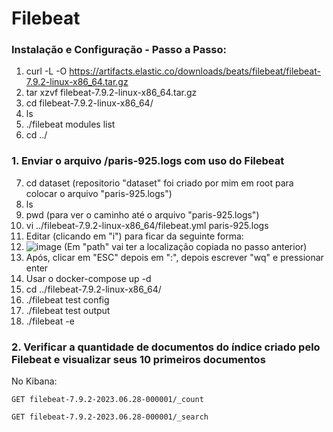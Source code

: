 # Filebeat

### Instalação e Configuração - Passo a Passo:

1. curl -L -O https://artifacts.elastic.co/downloads/beats/filebeat/filebeat-7.9.2-linux-x86_64.tar.gz
2. tar xzvf filebeat-7.9.2-linux-x86_64.tar.gz
3. cd filebeat-7.9.2-linux-x86_64/
4. ls
5. ./filebeat modules list
6. cd ../

### 1. Enviar o arquivo <local>/paris-925.logs com uso do Filebeat

7. cd dataset (repositorio "dataset" foi criado por mim em root para colocar o arquivo "paris-925.logs")
8. ls
9. pwd (para ver o caminho até o arquivo "paris-925.logs")
10. vi ../filebeat-7.9.2-linux-x86_64/filebeat.yml paris-925.logs
11. Editar (clicando em "i") para ficar da seguinte forma:
12. ![image](https://github.com/Marinaafc/anotacoes-estudo/assets/107056644/be697487-37fe-45b8-b887-13d77a7ccbe8)
(Em "path" vai ter a localização copiada no passo anterior)
13. Após, clicar em "ESC" depois em ":", depois escrever "wq" e pressionar enter
14. Usar o docker-compose up -d
15. cd ../filebeat-7.9.2-linux-x86_64/
16. ./filebeat test config
17. ./filebeat test output
18. ./filebeat -e


### 2. Verificar a quantidade de documentos do índice criado pelo Filebeat e visualizar seus 10 primeiros documentos
No Kibana:
```
GET filebeat-7.9.2-2023.06.28-000001/_count
```
```
GET filebeat-7.9.2-2023.06.28-000001/_search
```

